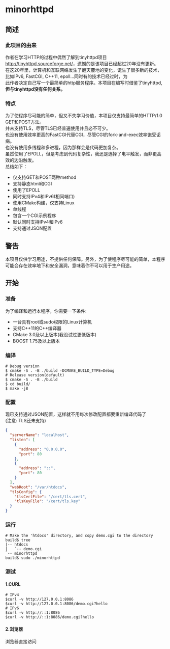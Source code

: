 # minorhttpd
## 简述
### 此项目的由来
作者在学习HTTP的过程中偶然了解到tinyhttpd项目<http://tinyhttpd.sourceforge.net/>，遗憾的是该项目已经超过20年没有更新。  
在这20年里，计算机和互联网络发生了翻天覆地的变化，诞生了很多新的技术，比如IPv6, FastCGI, C++11, epoll...同时有的技术已经过时，为  
此作者决定自己写一个最简单的http服务程序。本项目在编写时借鉴了tinyhttpd, **但与tinyhttpd没有任何关系。**
### 特点
为了使程序尽可能的简单，但又不失学习价值，本项目仅支持最简单的HTTP/1.0 GET和POST方法。  
并未支持TLS，尽管TLS已经普遍使用并且必不可少。  
也没有使用效率更高的FastCGI代替CGI，尽管CGI的fork-and-exec效率饱受诟病。  
也没有使用多线程和多进程，因为那样会是代码更加复杂。  
虽然使用了EPOLL，但是考虑到代码复杂性，我还是选择了电平触发，而非更高效的边沿触发。  
总结如下：  
- 仅支持GET和POST两种method
- 支持静态html和CGI
- 使用了EPOLL
- 同时支持IPv4和IPv6(相同端口)
- 使用CMake构建，仅支持Linux
- 单线程
- 包含一个CGI示例程序
- 默认同时支持IPv4和IPv6
- 支持通过JSON配置
## 警告
本项目仅供学习用途，不提供任何保障。另外，为了使程序尽可能的简单，本程序可能会存在效率地下和安全漏洞，意味着你不可以用于生产用途。  
## 开始
### 准备
为了编译和运行本程序，你需要一下条件:  
- 一台具有root或sudo权限的Linux计算机
- 支持C++11的C++编译器
- CMake 3.0及以上版本(我没试过更低版本)
- BOOST 1.75及以上版本
### 编译
```shell script
# Debug version
$ cmake -S . -B ./build -DCMAKE_BUILD_TYPE=Debug
# Release version(default)
$ cmake -S . -B ./build
$ cd build/
$ make -j8
```
### 配置
现已支持通过JSON配置，这样就不用每次修改配置都要重新编译代码了  
(注意: TLS还未支持)
```json
{
  "serverName": "localhost",
  "listen": [
	{
	  "address": "0.0.0.0",
	  "port": 80
	},
	{
	  "address": "::",
	  "port": 80
	}
  ],
  "webRoot": "/var/htdocs",
  "tlsConfig": {
	"tlsCertFile": "/cert/tls.cert",
	"tlsKeyFile": "/cert/tls.key"
  }
}
```
### 运行
```shell script
# Make the 'htdocs' directory, and copy demo.cgi to the directory
build$ tree
|-- htdocs
|   `-- demo.cgi
`-- minorhttpd
build$ sudo ./minorhttpd
```
### 测试
#### 1.CURL
```shell script
# IPv4
$curl -v http://127.0.0.1:8086
$curl -v http://127.0.0.1:8086/demo.cgi?hello
# IPv6
$curl -v http://::1:8086
$curl -v http://::1:8086/demo.cgi?hello
```
#### 2.浏览器
浏览器直接访问
